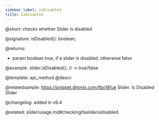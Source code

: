 ```yaml
---
sidebar_label: isDisabled
title: isDisabled
---          
```


@short: checks whether Slider is disabled

@signature: isDisabled(): boolean;

@returns:
- param	boolean		true, if a slider is disabled, otherwise false

@example:
slider.isDisabled(); // -> true/false

@template: api_method
@descr:

@relatedsample: https://snippet.dhtmlx.com/fbo18fue	Slider. Is Disabled Slider

@changelog: added in v6.4

@related: slider/usage.md#checkingifasliderisdisabled